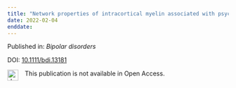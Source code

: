 ```yaml
---
title: "Network properties of intracortical myelin associated with psychosocial functioning in bipolar I disorder."
date: 2022-02-04
enddate:
---
```


Published in: *Bipolar disorders*

DOI: [10.1111/bdi.13181](https://doi.org/10.1111/bdi.13181)

<img src="https://upload.wikimedia.org/wikipedia/commons/thumb/0/0e/Closed_Access_logo_transparent.svg/1200px-Closed_Access_logo_transparent.svg.png" alt="drawing" width="25" align="left"/> &nbsp;&nbsp;&nbsp;This publication is not available in Open Access.


